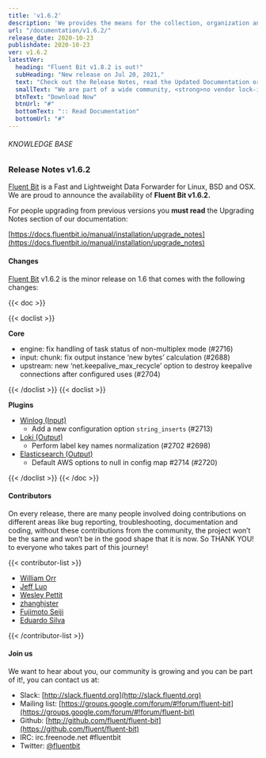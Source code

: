 ```yaml
---
title: 'v1.6.2'
description: 'We provides the means for the collection, organization and computerized retrieval of knowledgeand Lightweight Data Forwarder for Linux, BSD and OSX. We are proud to announce the availability of Fluent Bit v1.6.2.'
url: "/documentation/v1.6.2/"
release_date: 2020-10-23
publishdate: 2020-10-23
ver: v1.6.2
latestVer:
  heading: "Fluent Bit v1.8.2 is out!"
  subHeading: "New release on Jul 20, 2021,"
  text: "Check out the Release Notes, read the Updated Documentation or jump directly to the Downloads Section."
  smallText: "We are part of a wide community, <strong>no vendor lock-in.</strong>"
  btnText: "Download Now"
  btnUrl: "#"
  bottomText: ":: Read Documentation"
  bottomUrl: "#"
---
```


###### KNOWLEDGE BASE

### Release Notes v1.6.2

[Fluent Bit](https://fluentbit.io/) is a Fast and Lightweight Data Forwarder for Linux, BSD and OSX. We are proud to announce the availability of **Fluent Bit v1.6.2.**

For people upgrading from previous versions you **must read** the Upgrading Notes section of our documentation:

[https://docs.fluentbit.io/manual/installation/upgrade_notes](https://docs.fluentbit.io/manual/installation/upgrade_notes)

#### Changes

[Fluent Bit](https://fluentbit.io) v1.6.2 is the minor release on 1.6 that comes with the following changes:

{{< doc >}}

{{< doclist >}}

**Core**

* engine: fix handling of task status of non-multiplex mode (#2716)
* input: chunk: fix output instance ‘new bytes’ calculation (#2688)
* upstream: new ‘net.keepalive_max_recycle’ option to destroy keepalive connections after configured uses (#2704)

{{< /doclist >}}
{{< doclist >}}

**Plugins**

* [Winlog (Input)](https://docs.fluentbit.io/manual/pipeline/inputs/winlog/)
  * Add a new configuration option `string_inserts` (#2713)
* [Loki (Output)](https://docs.fluentbit.io/manual/pipeline/outputs/loki/)
  * Perform label key names normalization (#2702 #2698)
* [Elasticsearch (Output)](https://docs.fluentbit.io/manual/pipeline/outputs/es/)
  * Default AWS options to null in config map #2714 (#2720)

{{< /doclist >}}
{{< /doc >}}

#### Contributors

On every release, there are many people involved doing contributions on different areas like bug reporting, troubleshooting, documentation and coding, without these contributions from the community, the project won’t be the same and won’t be in the good shape that it is now. So THANK YOU! to everyone who takes part of this journey!

{{< contributor-list >}}

* [William Orr](https://github.com/worr)
* [Jeff Luo](https://github.com/JeffLuoo)
* [Wesley Pettit](https://github.com/PettitWesley)
* [zhanghjster](https://github.com/zhanghjster)
* [Fujimoto Seiji](https://github.com/fujimotos)
* [Eduardo Silva](https://github.com/edsiper)

{{< /contributor-list >}}

#### Join us

We want to hear about you, our community is growing and you can be part of it!, you can contact us at:

* Slack: [http://slack.fluentd.org](http://slack.fluentd.org)
* Mailing list: [https://groups.google.com/forum/#!forum/fluent-bit](https://groups.google.com/forum/#!forum/fluent-bit)
* Github: [http://github.com/fluent/fluent-bit](https://github.com/fluent/fluent-bit)
* IRC: irc.freenode.net #fluentbit
* Twitter: [@fluentbit](https://twitter.com/fluentbit)